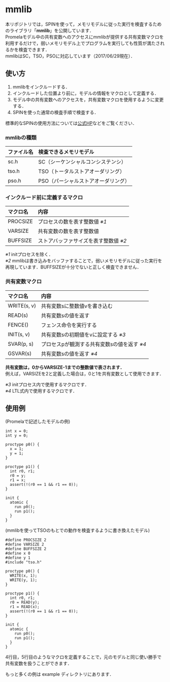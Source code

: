 # mmlib

本リポジトリでは，SPINを使って，メモリモデルに従った実行を検査するためのライブラリ「**mmlib**」を公開しています．  
Promelaモデル中の共有変数へのアクセスにmmlibが提供する共有変数マクロを利用するだけで，弱いメモリモデル上でプログラムを実行しても性質が満たされるかを検査できます．  
mmlibはSC，TSO，PSOに対応しています（2017/06/29現在）．

## 使い方

1. mmlibをインクルードする．
2. インクルードした位置より前に，モデルの情報をマクロとして定義する．
3. モデル中の共有変数へのアクセスを，共有変数マクロを使用するように変更する．
4. SPINを使った通常の検査手順で検査する．

標準的なSPINの使用方法については[公式HP](http://spinroot.com/spin/whatispin.html)などをご覧ください．

### mmlibの種類
|ファイル名|検査できるメモリモデル|
|:--|:--|
|sc.h|SC（シーケンシャルコンシステンシ）|
|tso.h|TSO（トータルストアオーダリング）|
|pso.h|PSO（パーシャルストアオーダリング）|

### インクルード前に定義するマクロ
|マクロ名|内容|
|:--|:--|
|PROCSIZE|プロセスの数を表す整数値 *※1*|
|VARSIZE|共有変数の数を表す整数値|
|BUFFSIZE|ストアバッファサイズを表す整数値 *※2*|

*※1* initプロセスを除く．  
*※2* mmlibは書き込みをバッファすることで，弱いメモリモデルに従った実行を再現しています．BUFFSIZEが十分でないと正しく検査できません．

### 共有変数マクロ
|マクロ名|内容|
|:--|:--|
|WRITE(s, v)|共有変数sに整数値vを書き込む|
|READ(s)|共有変数sの値を返す|
|FENCE()|フェンス命令を実行する|
|INIT(s, v)|共有変数sの初期値をvに設定する *※3*|
|SVAR(p, s)|プロセスpが観測する共有変数sの値を返す *※4*|
|GSVAR(s)|共有変数sの値を返す *※4*|

**共有変数は，0からVARSIZE-1までの整数値で表されます．**  
例えば，VARSIZEを2と定義した場合は，0と1を共有変数として使用できます．

*※3* initプロセス内で使用するマクロです．  
*※4* LTL式内で使用するマクロです．


## 使用例


(Promelaで記述したモデルの例)
```
int x = 0;
int y = 0;

proctype p0() {
  x = 1;
  y = 1;
}

proctype p1() {
  int r0, r1;
  r0 = y;
  r1 = x;
  assert(!(r0 == 1 && r1 == 0));
}

init {
  atomic {
    run p0();
    run p1();
  }
}
```

(mmlibを使ってTSOのもとでの動作を検査するように書き換えたモデル)

```
#define PROCSIZE 2
#define VARSIZE 2
#define BUFFSIZE 2
#define x 0
#define y 1
#include "tso.h"

proctype p0() {
  WRITE(x, 1);
  WRITE(y, 1);
}

proctype p1() {
  int r0, r1;
  r0 = READ(y);
  r1 = READ(x);
  assert(!(r0 == 1 && r1 == 0));
}

init {
  atomic {
    run p0();
    run p1();
  }
}
```

4行目，5行目のようなマクロを定義することで，元のモデルと同じ使い勝手で共有変数を扱うことができます．

もっと多くの例は example ディレクトリにあります．